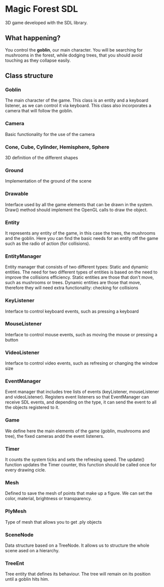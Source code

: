 
# Magic Forest SDL 

3D game developed with the SDL library.

## What happening?
You control the **goblin**, our main character. You will be searching for mushrooms in the forest, while dodging trees, that you should avoid touching as they collapse easily.
 
## Class structure

### Goblin

The main character of the game. This class is an entity and a keyboard listener, as we can control it via keyboard. This class also incorporates a camera that will follow the goblin.

### Camera
Basic functionality for the use of the camera

### Cone, Cube, Cylinder, Hemisphere, Sphere
3D definition of the different shapes

### Ground
Implementation of the ground of the scene

### Drawable
Interface used by all the game elements that can be drawn in the system. Draw() method should implement the OpenGL calls to draw the object.

### Entity
It represents any entity of the game, in this case the trees, the mushrooms and the goblin. Here you can find the basic needs for an entity off the game such as the radio of action (for collisions).

### EntityManager
Entity manager that consists of two different types: Static and dynamic entities. The need for two different types of entities is based on the need to improve the collisions efficiency.
Static entities are those that don't move, such as mushrooms or trees. Dynamic entities are those that move, therefore they will need extra functionality: checking for collisions

### KeyListener
Interface to control keyboard events, such as pressing a keyboard

### MouseListener
Interface to control mouse events, such as moving the mouse or pressing a button

### VideoListener
Interface to control video events, such as refresing or changing the window size
 
### EventManager
Event manager that includes tree lists of events (keyListener, mouseListener and videoListener). Registers event listeners so that EventManager can receive SDL events, and depending on the type, it can send the event to all the objects registered to it. 

### Game 
We define here the main elements of the game (goblin, mushrooms and tree), the fixed cameras andd the event listeners.

### Timer
It counts the system ticks and sets the refresing speed. The update() function updates the Timer counter, this function should be called once for every drawing cicle. 

### Mesh
Defined to save the mesh of points that make up a figure. We can set the color, material, brightness or transparency.

### PlyMesh
Type of mesh that allows you to get .ply objects

### SceneNode
Data structure based on a TreeNode. It allows us to structure the whole scene ased on a hierarchy.


### TreeEnt
Tree entity that defines its behaviour. The tree will remain on its position until a goblin hits him.

